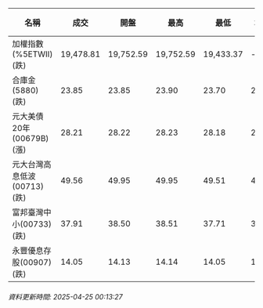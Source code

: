 | 名稱 | 成交 | 開盤 | 最高 | 最低 | 均價 | 成交金額(億) | 昨收 | 漲跌幅 | 漲跌 | 總量 | 昨量 | 振幅 |
| -------- | -------- | -------- | -------- |-------- | -------- | -------- |-------- |-------- |-------- | -------- | -------- |-------- |
|加權指數(%5ETWII) (跌)|19,478.81|19,752.59|19,752.59|19,433.37|-|2,414.97|19,639.14|0.82%|160.33|4,307,936|0|1.63%|
|合庫金(5880) (跌)|23.85|23.85|23.90|23.70|23.80|1.26|23.95|0.42%|0.10|5,281|5,547|0.84%|
|元大美債20年(00679B) (漲)|28.21|28.22|28.23|28.18|28.21|6.70|28.18|0.11%|0.03|23,740|46,482|0.18%|
|元大台灣高息低波(00713) (跌)|49.56|49.95|49.95|49.51|49.70|3.83|49.73|0.34%|0.17|7,709|11,285|0.88%|
|富邦臺灣中小(00733) (跌)|37.91|38.50|38.51|37.71|38.17|0.940|38.26|0.91%|0.35|2,462|2,876|2.09%|
|永豐優息存股(00907) (跌)|14.05|14.13|14.14|14.05|14.09|0.144|14.09|0.28%|0.04|1,020|1,508|0.64%|
###### 資料更新時間: 2025-04-25 00:13:27